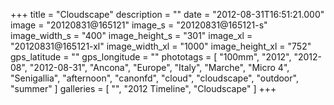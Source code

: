 +++
title = "Cloudscape"
description = ""
date = "2012-08-31T16:51:21.000"
image = "20120831@165121"
image_s = "20120831@165121-s"
image_width_s = "400"
image_height_s = "301"
image_xl = "20120831@165121-xl"
image_width_xl = "1000"
image_height_xl = "752"
gps_latitude = ""
gps_longitude = ""
phototags = [ "100mm", "2012", "2012-08", "2012-08-31", "Ancona", "Europe", "Italy", "Marche", "Micro 4", "Senigallia", "afternoon", "canonfd", "cloud", "cloudscape", "outdoor", "summer" ]
galleries = [ "", "2012 Timeline", "Cloudscape" ]
+++
